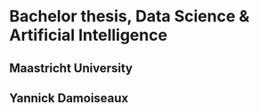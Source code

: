 # Bachelor thesis, Data Science & Artificial Intelligence
## Maastricht University
## Yannick Damoiseaux
